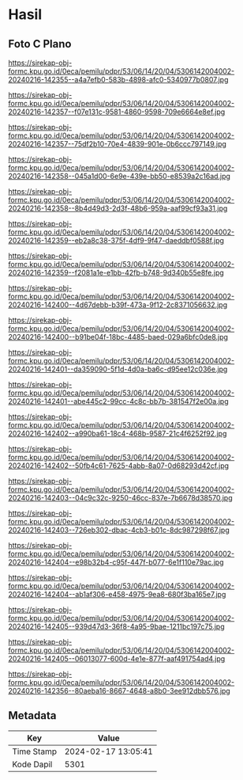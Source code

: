 # Hasil

## Foto C Plano

https://sirekap-obj-formc.kpu.go.id/0eca/pemilu/pdpr/53/06/14/20/04/5306142004002-20240216-142355--a4a7efb0-583b-4898-afc0-5340977b0807.jpg

https://sirekap-obj-formc.kpu.go.id/0eca/pemilu/pdpr/53/06/14/20/04/5306142004002-20240216-142357--f07e131c-9581-4860-9598-709e6664e8ef.jpg

https://sirekap-obj-formc.kpu.go.id/0eca/pemilu/pdpr/53/06/14/20/04/5306142004002-20240216-142357--75df2b10-70e4-4839-901e-0b6ccc797149.jpg

https://sirekap-obj-formc.kpu.go.id/0eca/pemilu/pdpr/53/06/14/20/04/5306142004002-20240216-142358--045a1d00-6e9e-439e-bb50-e8539a2c16ad.jpg

https://sirekap-obj-formc.kpu.go.id/0eca/pemilu/pdpr/53/06/14/20/04/5306142004002-20240216-142358--8b4d49d3-2d3f-48b6-959a-aaf99cf93a31.jpg

https://sirekap-obj-formc.kpu.go.id/0eca/pemilu/pdpr/53/06/14/20/04/5306142004002-20240216-142359--eb2a8c38-375f-4df9-9f47-daeddbf0588f.jpg

https://sirekap-obj-formc.kpu.go.id/0eca/pemilu/pdpr/53/06/14/20/04/5306142004002-20240216-142359--f2081a1e-e1bb-42fb-b748-9d340b55e8fe.jpg

https://sirekap-obj-formc.kpu.go.id/0eca/pemilu/pdpr/53/06/14/20/04/5306142004002-20240216-142400--4d67debb-b39f-473a-9f12-2c8371056632.jpg

https://sirekap-obj-formc.kpu.go.id/0eca/pemilu/pdpr/53/06/14/20/04/5306142004002-20240216-142400--b91be04f-18bc-4485-baed-029a6bfc0de8.jpg

https://sirekap-obj-formc.kpu.go.id/0eca/pemilu/pdpr/53/06/14/20/04/5306142004002-20240216-142401--da359090-5f1d-4d0a-ba6c-d95ee12c036e.jpg

https://sirekap-obj-formc.kpu.go.id/0eca/pemilu/pdpr/53/06/14/20/04/5306142004002-20240216-142401--abe445c2-99cc-4c8c-bb7b-381547f2e00a.jpg

https://sirekap-obj-formc.kpu.go.id/0eca/pemilu/pdpr/53/06/14/20/04/5306142004002-20240216-142402--a990ba61-18c4-468b-9587-21c4f6252f92.jpg

https://sirekap-obj-formc.kpu.go.id/0eca/pemilu/pdpr/53/06/14/20/04/5306142004002-20240216-142402--50fb4c61-7625-4abb-8a07-0d68293d42cf.jpg

https://sirekap-obj-formc.kpu.go.id/0eca/pemilu/pdpr/53/06/14/20/04/5306142004002-20240216-142403--04c9c32c-9250-46cc-837e-7b6678d38570.jpg

https://sirekap-obj-formc.kpu.go.id/0eca/pemilu/pdpr/53/06/14/20/04/5306142004002-20240216-142403--726eb302-dbac-4cb3-b01c-8dc987298f67.jpg

https://sirekap-obj-formc.kpu.go.id/0eca/pemilu/pdpr/53/06/14/20/04/5306142004002-20240216-142404--e98b32b4-c95f-447f-b077-6e1f110e79ac.jpg

https://sirekap-obj-formc.kpu.go.id/0eca/pemilu/pdpr/53/06/14/20/04/5306142004002-20240216-142404--ab1af306-e458-4975-9ea8-680f3ba165e7.jpg

https://sirekap-obj-formc.kpu.go.id/0eca/pemilu/pdpr/53/06/14/20/04/5306142004002-20240216-142405--939d47d3-36f8-4a95-9bae-1211bc197c75.jpg

https://sirekap-obj-formc.kpu.go.id/0eca/pemilu/pdpr/53/06/14/20/04/5306142004002-20240216-142405--06013077-600d-4e1e-877f-aaf491754ad4.jpg

https://sirekap-obj-formc.kpu.go.id/0eca/pemilu/pdpr/53/06/14/20/04/5306142004002-20240216-142356--80aeba16-8667-4648-a8b0-3ee912dbb576.jpg


## Metadata

| Key        | Value               |
| ---------- | ------------------- |
| Time Stamp | 2024-02-17 13:05:41 |
| Kode Dapil | 5301                |



